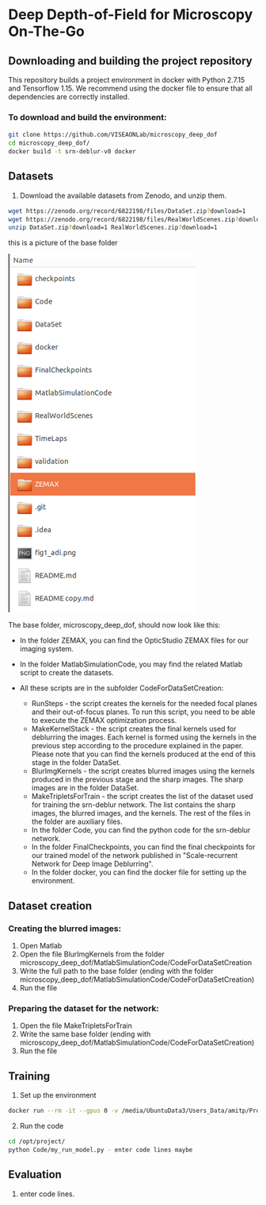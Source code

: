 # Deep Depth-of-Field for Microscopy On-The-Go

## Downloading and building the project repository

This repository builds a  project environment in docker with Python 2.7.15 and Tensorflow 1.15.
We recommend using the docker file to ensure that all dependencies are correctly installed.

### To download and build the environment:

```bash
git clone https://github.com/VISEAONLab/microscopy_deep_dof
cd microscopy_deep_dof/
docker build -t srn-deblur-v0 docker
```

## Datasets

1. Download the available datasets from Zenodo, and unzip them.
```bash
wget https://zenodo.org/record/6822198/files/DataSet.zip?download=1
wget https://zenodo.org/record/6822198/files/RealWorldScenes.zip?download=1
unzip DataSet.zip?download=1 RealWorldScenes.zip?download=1
```

this is a picture of the base folder

![The base folder](Images/file.png)

The base folder, microscopy_deep_dof,  should now look like this:

- In the folder ZEMAX, you can find the OpticStudio ZEMAX files for our imaging system.
- In the folder MatlabSimulationCode, you may find the related Matlab script to create the datasets. 
- All these scripts are in the subfolder CodeForDataSetCreation:
  - RunSteps - the script creates the kernels for the needed focal planes and their out-of-focus planes. To run this script, you need to be able to execute the ZEMAX optimization process.

  * MakeKernelStack - the script creates the final kernels used for deblurring the images. Each kernel is formed using the kernels in the previous step according to the procedure explained in the paper. Please note that you can find the kernels produced at the end of this stage in the folder DataSet.
  - BlurImgKernels - the script creates blurred images using the kernels produced in the previous stage and the sharp images. The sharp images are in the folder DataSet.
  - MakeTripletsForTrain - the script creates the list of the dataset used for training the srn-deblur network. The list contains the sharp images, the blurred images, and the kernels. The rest of the files in the folder are auxiliary files.
  - In the folder Code, you can find the python code for the srn-deblur network.
  - In the folder FinalCheckpoints, you can find the final checkpoints for our trained model of the network published in "Scale-recurrent Network for Deep Image Deblurring".
  - In the folder docker, you can find the docker file for setting up the environment.

## Dataset creation

### Creating the blurred images:

1. Open Matlab
2. Open the file BlurImgKernels from the folder microscopy_deep_dof/MatlabSimulationCode/CodeForDataSetCreation
3. Write the full path to the base folder (ending with the folder microscopy_deep_dof/MatlabSimulationCode/CodeForDataSetCreation)
4. Run the file

### Preparing the dataset for the network:

1. Open the file MakeTripletsForTrain
2. Write the same base folder (ending with microscopy_deep_dof/MatlabSimulationCode/CodeForDataSetCreation)
3. Run the file

## Training

1. Set up the environment
```bash
docker run --rm -it --gpus 0 -v /media/UbuntuData3/Users_Data/amitp/Projects/EdofMicrospcope/UploadToGithub/microscopy_deep_dof:/opt/project srn-deblur-v0
```
2. Run the code
```bash
cd /opt/project/
python Code/my_run_model.py - enter code lines maybe
```
## Evaluation

1. enter code lines.